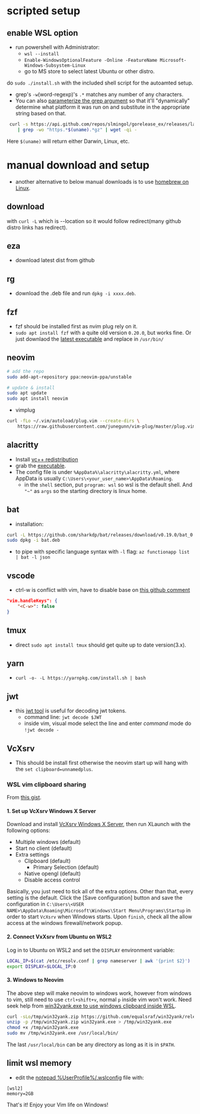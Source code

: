 
# scripted setup

## enable WSL option
* run powershell with Administrator: 
  * `wsl --install`
  * `Enable-WindowsOptionalFeature -Online -FeatureName Microsoft-Windows-Subsystem-Linux`
  * go to MS store to select latest Ubuntu or other distro.

do `sudo ./install.sh` with the included shell script for the autoamted setup.

* grep's `-w`(word-regexp)'s `.*` matches any number of any characters.
* You can also [parameterize the grep argument](https://stackoverflow.com/a/67497561/1486742) so that it'll "dynamically" determine what platform it was run on and substitute in the appropriate string based on that.

``` bash
 curl -s https://api.github.com/repos/slmingol/gorelease_ex/releases/latest \
    | grep -wo "https.*$(uname).*gz" | wget -qi -
```

Here `$(uname)` will return either Darwin, Linux, etc.

# manual download and setup
* another alternative to below manual downloads is to use [homebrew on Linux](https://docs.brew.sh/Homebrew-on-Linux).

## download

with `curl -L` which is --location so it would follow redirect(many github distro links has redirect).

## eza

* download latest dist from github

## rg

* download the .deb file and run `dpkg -i xxxx.deb`.

## fzf

* fzf should be installed first as nvim plug rely on it.
* `sudo apt install fzf` with a quite old version `0.20.0`, but works fine. Or just downlaod the [latest executable](https://github.com/junegunn/fzf/releases?page=1) and replace in `/usr/bin/`

## neovim

```bash
# add the repo
sudo add-apt-repository ppa:neovim-ppa/unstable

# update & install
sudo apt update
sudo apt install neovim
```

* vimplug

```bash
curl -fLo ~/.vim/autoload/plug.vim --create-dirs \
    https://raw.githubusercontent.com/junegunn/vim-plug/master/plug.vim
```

## alacritty

* Install [vc++ redistribution](https://docs.microsoft.com/en-us/cpp/windows/latest-supported-vc-redist?view=msvc-170)
* grab the [executable](https://github.com/alacritty/alacritty/releases).
* The config file is under `%AppData%\alacritty\alacritty.yml`, where AppData is usually `C:\Users\<your_user_name>\AppData\Roaming`.
  * in the `shell` section, put `program: wsl` so wsl is the default shell. And `"~"` as `args` so the starting directory is linux home.

## bat

* installation:

```bash
curl -L https://github.com/sharkdp/bat/releases/download/v0.19.0/bat_0.19.0_amd64.deb --output bat.deb
sudo dpkg -i bat.deb

```

* to pipe with specific language syntax with `-l` flag: `az functionapp list | bat -l json`

## vscode

* ctrl-w is conflict with vim, have to disable base on [this github comment](https://github.com/VSCodeVim/Vim/issues/2056#issuecomment-334899171)

```json
"vim.handleKeys": {
    "<C-w>": false
}
```

## tmux

* direct `sudo apt install tmux` should get quite up to date version(3.x).

## yarn

* `curl -o- -L https://yarnpkg.com/install.sh | bash`

## jwt

* this [jwt tool](https://github.com/mike-engel/jwt-cli) is useful for decoding jwt tokens.
  * command line: `jwt decode $JWT`
  * inside vim, visual mode select the line and enter *command* mode do `!jwt decode -`

## VcXsrv

* This should be install first otherwise the neovim start up will hang with the `set clipboard=unnamedplus`.

### WSL vim clipboard sharing

From [this gist](https://gist.github.com/necojackarc/02c3c81e1525bb5dc3561f378e921541).

#### 1. Set up VcXsrv Windows X Server

Download and install [VcXsrv Windows X Server](https://sourceforge.net/projects/vcxsrv/),
then run XLaunch with the following options:

* Multiple windows (default)
* Start no client (default)
* Extra settings
  * Clipboard (default)
    * Primary Selection (default)
  * Native opengl (default)
  * Disable access control

Basically, you just need to tick all of the extra options. Other than that, every setting is the default.
Click the [Save configuration] button and save the configuration in `C:\Users\<USER NAME>\AppData\Roaming\Microsoft\Windows\Start Menu\Programs\Startup` in order to start `VcXsrv` when Windows starts.
Upon `finish`, check all the allow access at the windows firewall/network popup.

#### 2. Connect VxXsrv from Ubuntu on WSL2

Log in to Ubuntu on WSL2 and set the `DISPLAY` environment variable:

```bash
LOCAL_IP=$(cat /etc/resolv.conf | grep nameserver | awk '{print $2}')
export DISPLAY=$LOCAL_IP:0
```

#### 3. Windows to Neovim

The above step will make neovim to windows work, however from windows to vim, still need to use `ctrl+shift+v`, normal `p` inside vim won't work. Need seek help from [win32yank.exe to use windows clipboard inside WSL](https://github.com/neovim/neovim/wiki/FAQ#how-to-use-the-windows-clipboard-from-wsl).

```bash
curl -sLo/tmp/win32yank.zip https://github.com/equalsraf/win32yank/releases/download/v0.0.4/win32yank-x64.zip
unzip -p /tmp/win32yank.zip win32yank.exe > /tmp/win32yank.exe
chmod +x /tmp/win32yank.exe
sudo mv /tmp/win32yank.exe /usr/local/bin/
```

The last `/usr/local/bin` can be any directory as long as it is in `$PATH`.

## limit wsl memory
* edit the [notepad %UserProfile%/.wslconfig](https://www.koskila.net/how-to-solve-vmmem-consuming-ungodly-amounts-of-ram-when-running-docker-on-wsl/) file with:
```
[wsl2]
memory=2GB
```

That's it! Enjoy your Vim life on Windows!

